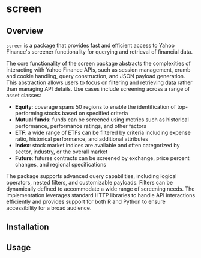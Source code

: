 # screen

## Overview

`screen` is a package that provides fast and efficient access to Yahoo Finance's screener functionality for querying and retrieval of financial data.

The core functionality of the screen package abstracts the complexities of interacting with Yahoo Finance APIs, such as session management, crumb and cookie handling, query construction, and JSON payload generation. This abstraction allows users to focus on filtering and retrieving data rather than managing API details. Use cases include screening across a range of asset classes:

* **Equity**: coverage spans 50 regions to enable the identification of top-performing stocks based on specified criteria
* **Mutual funds**: funds can be screened using metrics such as historical performance, performance ratings, and other factors
* **ETF**: a wide range of ETFs can be filtered by criteria including expense ratio, historical performance, and additional attributes
* **Index**: stock market indices are available and often categorized by sector, industry, or the overall market
* **Future**: futures contracts can be screened by exchange, price percent changes, and regional specifications

The package supports advanced query capabilities, including logical operators, nested filters, and customizable payloads. Filters can be dynamically defined to accommodate a wide range of screening needs. The implementation leverages standard HTTP libraries to handle API interactions efficiently and provides support for both R and Python to ensure accessibility for a broad audience.

## Installation

## Usage
